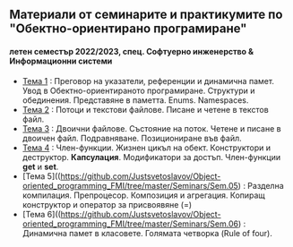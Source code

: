 ## Материали от семинарите и практикумите по "Обектно-ориентирано програмиране"
#### летен семестър 2022/2023, спец. Софтуерно инженерство & Информационни системи

- [Тема 1](https://github.com/Justsvetoslavov/Object-oriented_programming_FMI/tree/master/Seminars/Sem.01) : Преговор на указатели, референции и динамична памет. Увод в Обектно-ориентираното програмиране. Структури и обединения. Представяне в паметта. Enums. Namespaces.
- [Тема 2](https://github.com/Justsvetoslavov/Object-oriented_programming_FMI/tree/master/Seminars/Sem.02) : Потоци и текстови файлове. Писане и четене в текстов файл.
- [Тема 3](https://github.com/Justsvetoslavov/Object-oriented_programming_FMI/tree/master/Seminars/Sem.03) : Двоични файлове. Състояние на поток. Четене и писане в двоичен файл. Подравняване. Позициониране във файл.
- [Тема 4](https://github.com/Justsvetoslavov/Object-oriented_programming_FMI/tree/master/Seminars/Sem.04) : Член-функции. Жизнен цикъл на обект. Конструктори и деструктор. **Капсулация**. Модификатори за достъп. Член-функции **get** и **set**.
- [Тема 5]((https://github.com/Justsvetoslavov/Object-oriented_programming_FMI/tree/master/Seminars/Sem.05) : Разделна компилация. Препроцесор. Композиция и агрегация. Копиращ конструктор и оператор за присвоявяне (=)
- [Тема 6]((https://github.com/Justsvetoslavov/Object-oriented_programming_FMI/tree/master/Seminars/Sem.06) : Динамична памет в класовете. Голямата четворка (Rule of four).
